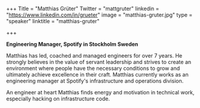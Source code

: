 +++
Title = "Matthias Grüter"
Twitter = "mattgruter"
linkedin = "https://www.linkedin.com/in/grueter"
image = "matthias-gruter.jpg"
type = "speaker"
linktitle = "matthias-gruter"

+++

**Engineering Manager, Spotify in Stockholm Sweden**

Matthias has led, coached and managed engineers for over 7 years. He strongly believes in the value of servant leadership and strives to create an environment where people have the necessary conditions to grow and ultimately achieve excellence in their craft. Matthias currently works as an engineering manager at Spotify's infrastructure and operations division.

An engineer at heart Matthias finds energy and motivation in technical work, especially hacking on infrastructure code.
